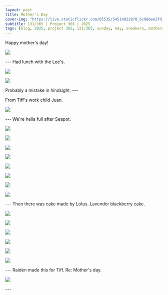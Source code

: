 ```yaml
---
layout: post
title: Mother's Day
cover-img: "https://live.staticflickr.com/65535/54514022878_6c986ee2fd_h.jpg"
subtitle: 131/365 | Project 365 | 2025
tags: [blog, 2025, project 365, 131/365, sunday, may, sneakers, mothers day, eats, family]
---
```

<style>
  .intro-header.big-img {
    background-position:center; 
  }
</style>
Happy mother's day!
<p class="post-img-wrap">
  <img src="https://live.staticflickr.com/65535/54511640460_affa7841a5_h.jpg">
</p>
---
Had lunch with the Lee's.
<p class="post-img-wrap">
  <img src="https://live.staticflickr.com/65535/54514082375_9b89933f35_h.jpg">
</p>
<p class="post-img-wrap">
  <img src="https://live.staticflickr.com/65535/54513990363_96b24e28f3_h.jpg">
</p>
Probably a mistake in hindsight.
---

From Tiff's work child Juan.
<p class="post-img-wrap">
  <img src="https://live.staticflickr.com/65535/54513912649_0d77256560_h.jpg">
</p>
---
We're hella full after Seapot.
<p class="post-img-wrap">
  <img src="https://live.staticflickr.com/65535/54513730281_edf17d9c3c_h.jpg">
</p>
<p class="post-img-wrap">
  <img src="https://live.staticflickr.com/65535/54513730396_9828f90ba6_h.jpg">
</p>
<p class="post-img-wrap">
  <img src="https://live.staticflickr.com/65535/54512865362_c737e6a2b3_h.jpg">
</p>
<p class="post-img-wrap">
  <img src="https://live.staticflickr.com/65535/54512865542_5f7c440c79_h.jpg">
</p>
<p class="post-img-wrap">
  <img src="https://live.staticflickr.com/65535/54513915099_876eea92e9_h.jpg">
</p>
<p class="post-img-wrap">
  <img src="https://live.staticflickr.com/65535/54513762281_97e3cfb411_h.jpg">
</p>
<p class="post-img-wrap">
  <img src="https://live.staticflickr.com/65535/54513762356_53048a1bc3_h.jpg">
</p>
<p class="post-img-wrap">
  <img src="https://live.staticflickr.com/65535/54514022448_3fd613dff2_h.jpg">
</p>
---
Then there was cake made by Lotus. Lavender blackberry cake.
<p class="post-img-wrap">
  <img src="https://live.staticflickr.com/65535/54513944524_f6e7be1edd_h.jpg">
</p>
<p class="post-img-wrap">
  <img src="https://live.staticflickr.com/65535/54514022878_6c986ee2fd_h.jpg">
</p>
<p class="post-img-wrap">
  <img src="https://live.staticflickr.com/65535/54514115605_b397338522_h.jpg">
</p>
<p class="post-img-wrap">
  <img src="https://live.staticflickr.com/65535/54513763716_9f5915bfcd_h.jpg">
</p>
<p class="post-img-wrap">
  <img src="https://live.staticflickr.com/65535/54512897807_37f0f93f4e_h.jpg">
</p>
<p class="post-img-wrap">
  <img src="https://live.staticflickr.com/65535/54513763871_f7427acbad_h.jpg">
</p>
---
Raiden made this for Tiff. Re: Mother's day.
<p class="post-img-wrap">
  <img src="https://live.staticflickr.com/65535/54513763111_270362f8ed_h.jpg">
</p>
---





